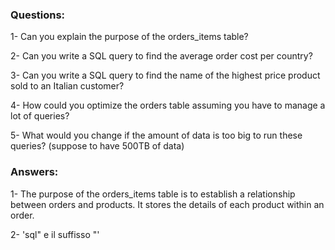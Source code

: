 ### Questions:

1- Can you explain the purpose of the orders_items table?

2- Can you write a SQL query to find the average order cost per country?

3- Can you write a SQL query to find the name of the highest price product sold to an Italian customer?

4- How could you optimize the orders table assuming you have to manage a lot of queries?

5- What would you change if the amount of data is too big to run these queries? (suppose to have 500TB of data)


### Answers:
1- The purpose of the orders_items table is to establish a relationship between orders and products. It stores the details of each product within an order.

2- 'sql" e il suffisso "'

